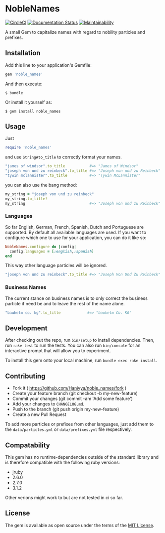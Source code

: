 # NobleNames
[![CircleCI](https://circleci.com/gh/Haniyya/noble_names/tree/main.svg?style=svg)](https://circleci.com/gh/Haniyya/noble_names/tree/main)
[![Documentation Status](https://readthedocs.org/projects/noble-names/badge/?version=latest)](http://www.rubydoc.info/gems/noble_names)
[![Maintainability](https://api.codeclimate.com/v1/badges/614fe2d4f930a092e6f5/maintainability)](https://codeclimate.com/github/Haniyya/noble_names/maintainability)

A small Gem to capitalize names with regard to nobility particles and prefixes.

## Installation

Add this line to your application's Gemfile:

```ruby
gem 'noble_names'
```

And then execute:

    $ bundle

Or install it yourself as:

    $ gem install noble_names

## Usage

Just
```ruby
require 'noble_names'
```
and use `String#to_title` to correctly format your names.
```ruby
"james of windsor".to_title           #=> "James of Windsor"
"joseph von und zu reinbeck".to_title #=> "Joseph von und zu Reinbeck"
"tywin mclannister".to_title          #=> "Tywin McLannister"
```
you can also use the bang method:
```ruby
my_string = "joseph von und zu reinbeck"
my_string.to_title!
my_string                             #=> "Joseph von und zu Reinbeck"
```

### Languages
So far English, German, French, Spanish, Dutch and Portuguese are supported.
By default all available languages are used. If you want to configure which one
to use for your application, you can do it like so:
```ruby
NobleNames.configure do |config|
  config.languages = [:english,:spanish]
end
```
This way other language particles will be ignored.
```ruby
"joseph von und zu reinbeck".to_title #=> "Joseph Von Und Zu Reinbeck"
```

### Business Names
The current stance on business names is to only correct the business particle
if need be and to leave the rest of the name alone.
```ruby
"bauhelm co. kg".to_title            #=> "bauhelm Co. KG"
```

## Development

After checking out the repo, run `bin/setup` to install dependencies. Then, run `rake test` to run the tests. You can also run `bin/console` for an interactive prompt that will allow you to experiment.

To install this gem onto your local machine, run `bundle exec rake install`. 

## Contributing
- Fork it ( https://github.com/Haniyya/noble_names/fork )
- Create your feature branch (git checkout -b my-new-feature)
- Commit your changes (git commit -am 'Add some feature')
- Add your changes to `CHANGELOG.md`.
- Push to the branch (git push origin my-new-feature)
- Create a new Pull Request

To add more particles or prefixes from other languages, just add them to the
`data/particles.yml` or `data/prefixes.yml` file respectively.

## Compatability
This gem has no runtime-dependencies outside of the standard library and is
therefore compatible with the following ruby versions:

- jruby
- 2.6.0
- 2.7.0
- 3.1.2

Other verions might work to but are not tested in ci so far.

## License

The gem is available as open source under the terms of the [MIT License](http://opensource.org/licenses/MIT).

